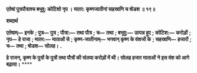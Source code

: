 **एतेषां पुत्रपौत्राश्च बभूवु: कोटिशो नृप ।** **मातर: कृष्णजातीनां सहस्राणि च षोडश ॥ १९॥** 

**शब्दार्थ** 

**एतेषाम्—** **इनके** **; पुत्र—** **पुत्र** **; पौत्रा:—** **तथा पौत्र** **; च—** **तथा** **; बभूवु:—** **उत्पन्न हुए** **; कोटिश:—** **करोड़ों** **; नृप—** **हे राजा** **; मातर:—** **माताओं से** **; कृष्ण-जातीनाम्—** **भगवान् कृष्ण के वंशजों के** **; सहस्राणि—** **हजारों** **; च—** **तथा** **; षोडश—** **सोलह।** **.** 

**हे राजन्, कृष्ण के पुत्रों के पुत्रों तथा पौत्रों की संलया करोड़ों में थी। सोलह हजार माताओं** **ने इस वंश को  आगे बढ़ाया।** **** 